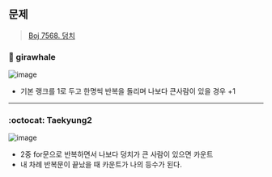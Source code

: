 ## 문제
> [Boj 7568. 덩치](https://www.acmicpc.net/problem/7568)


### :whale: girawhale

![image](https://user-images.githubusercontent.com/48428699/91640878-b5b9d600-ea5b-11ea-9b67-3b5a2a52ae3a.png)

- 기본 랭크를 1로 두고 한명씩 반복을 돌리며 나보다 큰사람이 있을 경우 +1

---

### :octocat: Taekyung2
![image](https://user-images.githubusercontent.com/37056992/91845069-81305f00-ec93-11ea-9aaa-61b8acd31488.png)

- 2중 for문으로 반복하면서 나보다 덩치가 큰 사람이 있으면 카운트
- 내 차례 반복문이 끝났을 때 카운트가 나의 등수가 된다. 